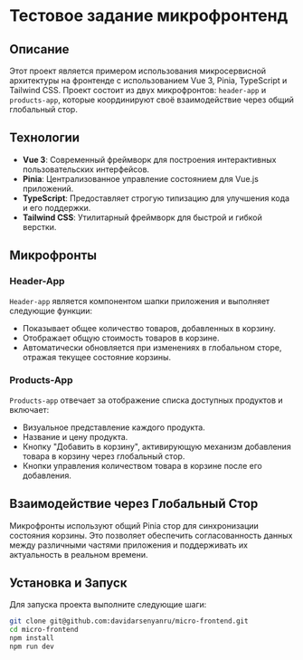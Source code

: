 # Тестовое задание микрофронтенд

## Описание
Этот проект является примером использования микросервисной архитектуры на фронтенде с использованием Vue 3, Pinia, TypeScript и Tailwind CSS. Проект состоит из двух микрофронтов: `header-app` и `products-app`, которые координируют своё взаимодействие через общий глобальный стор.

## Технологии
- **Vue 3**: Современный фреймворк для построения интерактивных пользовательских интерфейсов.
- **Pinia**: Централизованное управление состоянием для Vue.js приложений.
- **TypeScript**: Предоставляет строгую типизацию для улучшения кода и его поддержки.
- **Tailwind CSS**: Утилитарный фреймворк для быстрой и гибкой верстки.

## Микрофронты

### Header-App
`Header-app` является компонентом шапки приложения и выполняет следующие функции:
- Показывает общее количество товаров, добавленных в корзину.
- Отображает общую стоимость товаров в корзине.
- Автоматически обновляется при изменениях в глобальном сторе, отражая текущее состояние корзины.

### Products-App
`Products-app` отвечает за отображение списка доступных продуктов и включает:
- Визуальное представление каждого продукта.
- Название и цену продукта.
- Кнопку "Добавить в корзину", активирующую механизм добавления товара в корзину через глобальный стор.
- Кнопки управления количеством товара в корзине после его добавления.

## Взаимодействие через Глобальный Стор
Микрофронты используют общий Pinia стор для синхронизации состояния корзины. Это позволяет обеспечить согласованность данных между различными частями приложения и поддерживать их актуальность в реальном времени.

## Установка и Запуск
Для запуска проекта выполните следующие шаги:

```bash
git clone git@github.com:davidarsenyanru/micro-frontend.git
cd micro-frontend
npm install
npm run dev
